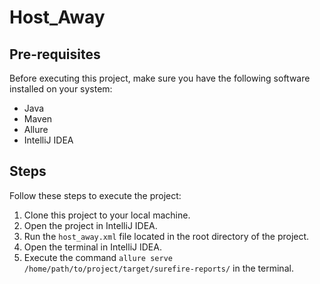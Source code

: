 # Host_Away


## Pre-requisites

Before executing this project, make sure you have the following software installed on your system:

- Java
- Maven
- Allure
- IntelliJ IDEA

## Steps

Follow these steps to execute the project:

1. Clone this project to your local machine.
2. Open the project in IntelliJ IDEA.
3. Run the `host_away.xml` file located in the root directory of the project.
4. Open the terminal in IntelliJ IDEA.
5. Execute the command `allure serve /home/path/to/project/target/surefire-reports/` in the terminal.

